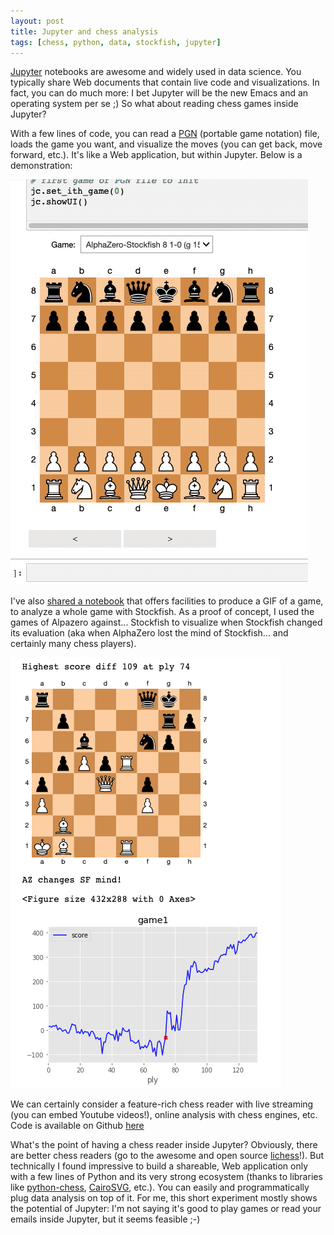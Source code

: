 ```yaml
---
layout: post
title: Jupyter and chess analysis
tags: [chess, python, data, stockfish, jupyter] 
---
```


[Jupyter](https://jupyter.org/) notebooks are awesome and widely used in data science. 
You typically share Web documents that contain live code and visualizations. 
In fact, you can do much more: I bet Jupyter will be the new Emacs and an operating system per se ;) 
So what about reading chess games inside Jupyter? 

With a few lines of code, you can read a [PGN](https://en.wikipedia.org/wiki/Portable_Game_Notation) (portable game notation) file, loads the game you want, and visualize the moves (you can get back, move forward, etc.). It's like a Web application, but within Jupyter. Below is a demonstration:

![Extraction process](/assets/jupyerchess.gif)

I've also [shared a notebook](https://github.com/acherm/chess-jupyter/blob/master/AZ-PGN.ipynb) that offers facilities to produce a GIF of a game, to analyze a whole game with Stockfish. 
As a proof of concept, I used the games of Alpazero against... Stockfish to visualize when Stockfish changed its evaluation (aka when AlphaZero lost the mind of Stockfish... and certainly many chess players).

![Extraction process](/assets/stockfish-evo.png)


We can certainly consider a feature-rich chess reader with live streaming (you can embed Youtube videos!), online analysis with chess engines, etc. 
Code is available on Github [here](https://github.com/acherm/chess-jupyter)

What's the point of having a chess reader inside Jupyter? Obviously, there are better chess readers (go to the awesome and open source [lichess](https://lichess.org/editor)!). But technically I found impressive to build a shareable, Web application only with a few lines of Python and its very strong ecosystem (thanks to libraries like [python-chess](https://python-chess.readthedocs.io/en/latest/pgn.html), [CairoSVG](https://cairosvg.org/), etc.). You can easily and programmatically plug data analysis on top of it. For me, this short experiment mostly shows the potential of Jupyter: I'm not saying it's good to play games or read your emails inside Jupyter, but it seems feasible ;-) 














